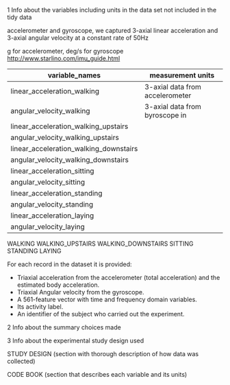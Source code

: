 1 Info about the variables including units in the data set not included in the tidy data
 

accelerometer and gyroscope, we captured 3-axial linear acceleration and 3-axial angular velocity at a constant rate of 50Hz

 g for accelerometer, deg/s for gyroscope
http://www.starlino.com/imu_guide.html

| variable_names                          |  measurement units |
| --------------------------------------- | ------------- |
| linear_acceleration_walking             | 3-axial data from accelerometer  |
| angular_velocity_walking                | 3-axial data from byroscope in  |
| linear_acceleration_walking_upstairs    |
| angular_velocity_walking_upstairs       |
| linear_acceleration_walking_downstairs  |
| angular_velocity_walking_downstairs     |
| linear_acceleration_sitting             |
| angular_velocity_sitting                |
| linear_acceleration_standing            |
| angular_velocity_standing               |
| linear_acceleration_laying              |
| angular_velocity_laying                 |

WALKING
WALKING_UPSTAIRS
WALKING_DOWNSTAIRS
SITTING
STANDING
LAYING

For each record in the dataset it is provided: 
- Triaxial acceleration from the accelerometer (total acceleration) and the estimated body acceleration. 
- Triaxial Angular velocity from the gyroscope. 
- A 561-feature vector with time and frequency domain variables. 
- Its activity label. 
- An identifier of the subject who carried out the experiment.

2 Info about the summary choices made

3 Info about the experimental study design used

STUDY DESIGN (section with thorough description of how data was collected)

CODE BOOK (section that describes each variable and its units)
